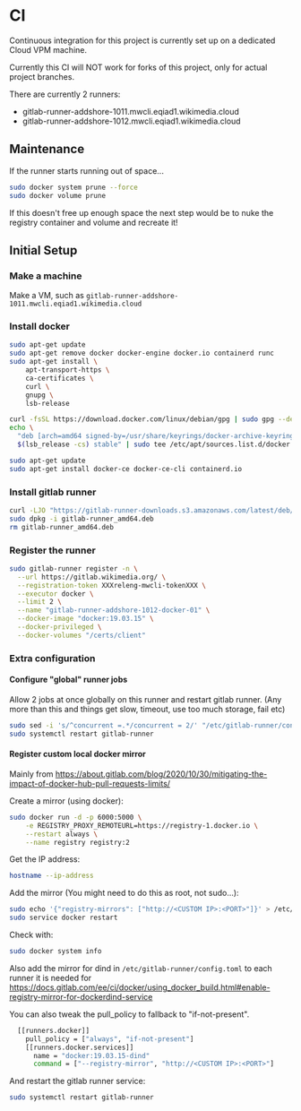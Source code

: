 # CI

Continuous integration for this project is currently set up on a dedicated Cloud VPM machine.

Currently this CI will NOT work for forks of this project, only for actual project branches.

There are currently 2 runners:
 - gitlab-runner-addshore-1011.mwcli.eqiad1.wikimedia.cloud
 - gitlab-runner-addshore-1012.mwcli.eqiad1.wikimedia.cloud

## Maintenance

If the runner starts running out of space...

```sh
sudo docker system prune --force
sudo docker volume prune
```

If this doesn't free up enough space the next step would be to nuke the registry container and volume and recreate it!

## Initial Setup

### Make a machine

Make a VM, such as `gitlab-runner-addshore-1011.mwcli.eqiad1.wikimedia.cloud`

### Install docker

```sh
sudo apt-get update
sudo apt-get remove docker docker-engine docker.io containerd runc
sudo apt-get install \
    apt-transport-https \
    ca-certificates \
    curl \
    gnupg \
    lsb-release

curl -fsSL https://download.docker.com/linux/debian/gpg | sudo gpg --dearmor -o /usr/share/keyrings/docker-archive-keyring.gpg
echo \
  "deb [arch=amd64 signed-by=/usr/share/keyrings/docker-archive-keyring.gpg] https://download.docker.com/linux/debian \
  $(lsb_release -cs) stable" | sudo tee /etc/apt/sources.list.d/docker.list > /dev/null

sudo apt-get update
sudo apt-get install docker-ce docker-ce-cli containerd.io
```

### Install gitlab runner

```sh
curl -LJO "https://gitlab-runner-downloads.s3.amazonaws.com/latest/deb/gitlab-runner_amd64.deb"
sudo dpkg -i gitlab-runner_amd64.deb
rm gitlab-runner_amd64.deb
```

### Register the runner

```sh
sudo gitlab-runner register -n \
  --url https://gitlab.wikimedia.org/ \
  --registration-token XXXreleng-mwcli-tokenXXX \
  --executor docker \
  --limit 2 \
  --name "gitlab-runner-addshore-1012-docker-01" \
  --docker-image "docker:19.03.15" \
  --docker-privileged \
  --docker-volumes "/certs/client"
```

### Extra configuration

#### Configure "global" runner jobs

Allow 2 jobs at once globally on this runner and restart gitlab runner.
(Any more than this and things get slow, timeout, use too much storage, fail etc)

```sh
sudo sed -i 's/^concurrent =.*/concurrent = 2/' "/etc/gitlab-runner/config.toml"
sudo systemctl restart gitlab-runner
```

#### Register custom local docker mirror

Mainly from https://about.gitlab.com/blog/2020/10/30/mitigating-the-impact-of-docker-hub-pull-requests-limits/

Create a mirror (using docker):

```sh
sudo docker run -d -p 6000:5000 \
    -e REGISTRY_PROXY_REMOTEURL=https://registry-1.docker.io \
    --restart always \
    --name registry registry:2
```

Get the IP address:

```sh
hostname --ip-address
```

Add the mirror (You might need to do this as root, not sudo...):

```sh
sudo echo '{"registry-mirrors": ["http://<CUSTOM IP>:<PORT>"]}' > /etc/docker/daemon.json
sudo service docker restart
```

Check with:

```sh
sudo docker system info
```

Also add the mirror for dind in `/etc/gitlab-runner/config.toml` to each runner it is needed for
https://docs.gitlab.com/ee/ci/docker/using_docker_build.html#enable-registry-mirror-for-dockerdind-service

You can also tweak the pull_policy to fallback to "if-not-present".

```sh
  [[runners.docker]]
    pull_policy = ["always", "if-not-present"]
    [[runners.docker.services]]
      name = "docker:19.03.15-dind"
      command = ["--registry-mirror", "http://<CUSTOM IP>:<PORT>"]
```

And restart the gitlab runner service:

```sh
sudo systemctl restart gitlab-runner
```
